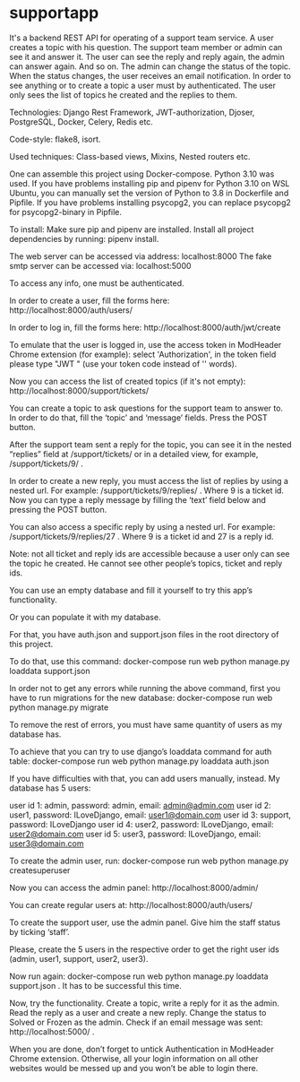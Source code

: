 # supportapp

It's a backend REST API for operating of a support team service. A user creates a topic with his question. The support team member or admin can see it and answer it. The user can see the reply and reply again, the admin can answer again. And so on. The admin can change the status of the topic. When the status changes, the user receives an email notification. In order to see anything or to create a topic a user must by authenticated. The user only sees the list of topics he created and the replies to them. 

Technologies:
Django Rest Framework, JWT-authorization, Djoser, PostgreSQL, Docker, Celery, Redis etc.

Code-style: flake8, isort.

Used techniques:
Class-based views, Mixins, Nested routers etc.

One can assemble this project using Docker-compose. Python 3.10 was used. If you have problems installing pip and pipenv for Python 3.10 on WSL Ubuntu, you can manually set the version of Python to 3.8 in Dockerfile and Pipfile. If you have problems installing psycopg2, you can replace psycopg2 for psycopg2-binary in Pipfile.

To install:
Make sure pip and pipenv are installed.
Install all project dependencies by running: pipenv install.

The web server can be accessed via address: localhost:8000
The fake smtp server can be accessed via: localhost:5000

To access any info, one must be authenticated.

In order to create a user, fill the forms here: http://localhost:8000/auth/users/ 

In order to log in, fill the forms here: http://localhost:8000/auth/jwt/create 

To emulate that the user is logged in, use the access token in ModHeader Chrome extension (for example): select 'Authorization', in the token field please type "JWT <your access token>" (use your token code instead of '<your access token>' words).
  
Now you can access the list of created topics (if it's not empty): http://localhost:8000/support/tickets/
  
You can create a topic to ask questions for the support team to answer to. In order to do that, fill the ‘topic’ and ‘message’ fields. Press the POST button.
  
After the support team sent a reply for the topic, you can see it in the nested “replies” field at /support/tickets/ or in a detailed view, for example, /support/tickets/9/ .
  
In order to create a new reply, you must access the list of replies by using a nested url. For example: /support/tickets/9/replies/ . Where 9 is a ticket id. Now you can type a reply message by filling the ‘text’ field below and pressing the POST button.
  
You can also access a specific reply by using a nested url. For example: /support/tickets/9/replies/27 . Where 9 is a ticket id and 27 is a reply id.
  
Note: not all ticket and reply ids are accessible because a user only can see the topic he created. He cannot see other people’s topics, ticket and reply ids.
  
You can use an empty database and fill it yourself to try this app’s functionality.
  
Or you can populate it with my database.
  
For that, you have auth.json and support.json files in the root directory of this project.
  
To do that, use this command: docker-compose run web python manage.py loaddata support.json 
  
In order not to get any errors while running the above command, first you have to run migrations for the new database: docker-compose run web python manage.py migrate
  
To remove the rest of errors, you must have same quantity of users as my database has.
  
To achieve that you can try to use django’s loaddata command for auth table: docker-compose run web python manage.py loaddata auth.json 
  
If you have difficulties with that, you can add users manually, instead. My database has 5 users:
  
user id 1: admin, password: admin, email: admin@admin.com
user id 2: user1, password: ILoveDjango, email: user1@domain.com
user id 3: support, password: ILoveDjango
user id 4: user2, password: ILoveDjango, email: user2@domain.com
user id 5: user3, password: ILoveDjango, email: user3@domain.com
  
To create the admin user, run: docker-compose run web python manage.py createsuperuser
  
Now you can access the admin panel: http://localhost:8000/admin/
  
You can create regular users at: http://localhost:8000/auth/users/
  
To create the support user, use the admin panel. Give him the staff status by ticking ‘staff’.
  
Please, create the 5 users in the respective order to get the right user ids (admin, user1, support, user2, user3).
  
Now run again: docker-compose run web python manage.py loaddata support.json . It has to be successful this time.
  
Now, try the functionality. Create a topic, write a reply for it as the admin. Read the reply as a user and create a new reply. Change the status to Solved or Frozen as the admin. Check if an email message was sent: http://localhost:5000/ .
  
When you are done, don’t forget to untick Authentication in ModHeader Chrome extension. Otherwise, all your login information on all other websites would be messed up and you won’t be able to login there.

